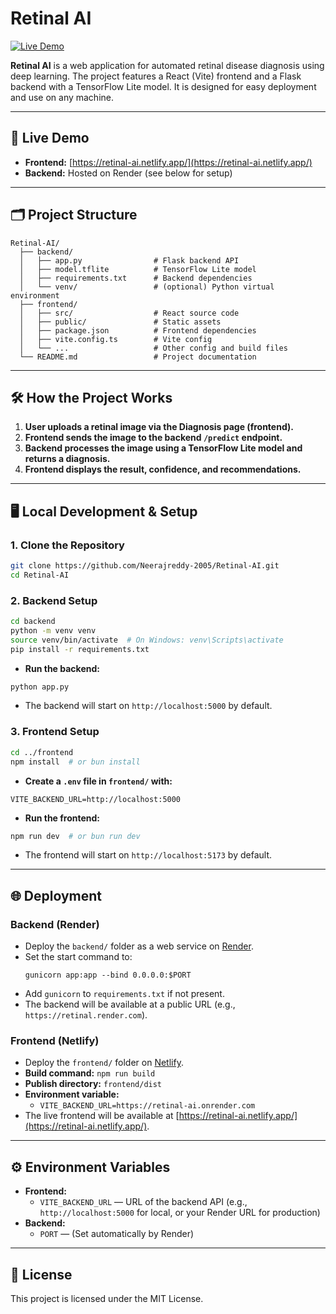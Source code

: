 # Retinal AI

[![Live Demo](https://img.shields.io/badge/Live%20Demo-Click%20Here-brightgreen)](https://retinal-ai.netlify.app/)

**Retinal AI** is a web application for automated retinal disease diagnosis using deep learning. The project features a React (Vite) frontend and a Flask backend with a TensorFlow Lite model. It is designed for easy deployment and use on any machine.

---

## 🚀 Live Demo
- **Frontend:** [https://retinal-ai.netlify.app/](https://retinal-ai.netlify.app/)
- **Backend:** Hosted on Render (see below for setup)

---

## 🗂️ Project Structure

```
Retinal-AI/
  ├── backend/
  │   ├── app.py                # Flask backend API
  │   ├── model.tflite          # TensorFlow Lite model
  │   ├── requirements.txt      # Backend dependencies
  │   └── venv/                 # (optional) Python virtual environment
  ├── frontend/
  │   ├── src/                  # React source code
  │   ├── public/               # Static assets
  │   ├── package.json          # Frontend dependencies
  │   ├── vite.config.ts        # Vite config
  │   └── ...                   # Other config and build files
  └── README.md                 # Project documentation
```

---

## 🛠️ How the Project Works

1. **User uploads a retinal image via the Diagnosis page (frontend).**
2. **Frontend sends the image to the backend `/predict` endpoint.**
3. **Backend processes the image using a TensorFlow Lite model and returns a diagnosis.**
4. **Frontend displays the result, confidence, and recommendations.**

---

## 🖥️ Local Development & Setup

### 1. Clone the Repository
```bash
git clone https://github.com/Neerajreddy-2005/Retinal-AI.git
cd Retinal-AI
```

### 2. Backend Setup
```bash
cd backend
python -m venv venv
source venv/bin/activate  # On Windows: venv\Scripts\activate
pip install -r requirements.txt
```
- **Run the backend:**
```bash
python app.py
```
- The backend will start on `http://localhost:5000` by default.

### 3. Frontend Setup
```bash
cd ../frontend
npm install  # or bun install
```
- **Create a `.env` file in `frontend/` with:**
```
VITE_BACKEND_URL=http://localhost:5000
```
- **Run the frontend:**
```bash
npm run dev  # or bun run dev
```
- The frontend will start on `http://localhost:5173` by default.

---

## 🌐 Deployment

### Backend (Render)
- Deploy the `backend/` folder as a web service on [Render](https://render.com/).
- Set the start command to:
  ```
  gunicorn app:app --bind 0.0.0.0:$PORT
  ```
- Add `gunicorn` to `requirements.txt` if not present.
- The backend will be available at a public URL (e.g., `https://retinal.render.com`).

### Frontend (Netlify)
- Deploy the `frontend/` folder on [Netlify](https://www.netlify.com/).
- **Build command:** `npm run build`
- **Publish directory:** `frontend/dist`
- **Environment variable:**
  - `VITE_BACKEND_URL=https://retinal-ai.onrender.com`
- The live frontend will be available at [https://retinal-ai.netlify.app/](https://retinal-ai.netlify.app/).

---

## ⚙️ Environment Variables

- **Frontend:**
  - `VITE_BACKEND_URL` — URL of the backend API (e.g., `http://localhost:5000` for local, or your Render URL for production)
- **Backend:**
  - `PORT` — (Set automatically by Render)

---

## 📄 License
This project is licensed under the MIT License. 